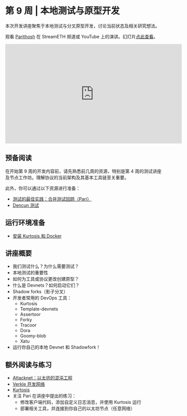 # 第 9 周 | 本地测试与原型开发

本次开发讲座聚焦于本地测试与分叉原型开发，讨论当前状态及相关研究想法。

观看 [Parithosh](https://twitter.com/parithosh_j) 在 StreamETH 频道或 YouTube 上的演讲。幻灯片[点此查看](https://github.com/eth-protocol-fellows/protocol-studies/blob/main/docs/eps/presentations/week9-dev.pdf)。

<iframe width="560" height="315" src="https://www.youtube.com/embed/Enf8006zKLI?si=hJe4xFqiY81C0DwQ" title="YouTube video player" frameborder="0" allow="accelerometer; autoplay; clipboard-write; encrypted-media; gyroscope; picture-in-picture; web-share" referrerpolicy="strict-origin-when-cross-origin" allowfullscreen></iframe>

## 预备阅读

在开始第 9 周的开发内容前，请先熟悉前几周的资源，特别是第 4 周的测试讲座及节点工作坊。理解协议的当前架构及其基本工具链至关重要。

此外，你可以通过以下资源进行准备：

- [测试的最佳实践：合并测试回顾（Pari）](https://archive.devcon.org/archive/watch/6/quest-for-the-best-tests-a-retrospective-on-testingthemerge/?tab=YouTube)
- [Dencun 测试](https://www.youtube.com/watch?v=88tZticGbTo)

## 运行环境准备

- [安装 Kurtosis 和 Docker](https://docs.kurtosis.com/quickstart/)

## 讲座概要

- 我们测试什么？为什么需要测试？
- 本地测试的重要性
- 如何为工具或协议更改创建原型？
- 什么是 Devnets？如何启动它们？
- Shadow forks（影子分叉）
- 开发者常用的 DevOps 工具：
  - Kurtosis
  - Template-devnets
  - Assertoor
  - Forky
  - Tracoor
  - Dora
  - Goomy-blob
  - Xatu
- 运行你自己的本地 Devnet 和 Shadowfork！

## 额外阅读与练习

- [Attacknet：以太坊的混沌工程](https://ethpandaops.io/posts/attacknet-introduction/)
- [Verkle 开发网络](https://github.com/ethpandaops/verkle-devnets)
- [Kurtosis](https://github.com/kurtosis-tech/kurtosis)
- 关注 Pari 在讲座中提出的练习：
  - 修改客户端代码，添加自定义日志消息，并使用 Kurtosis 运行
  - 部署相关工具，并连接到你自己的以太坊节点（任意网络）
